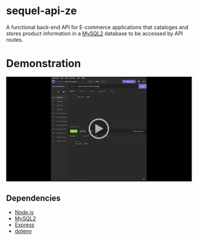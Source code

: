 # sequel-api-ze
A functional back-end API for E-commerce applications that cataloges and stores product information in a [MySQL2](https://www.npmjs.com/package/mysql2) database to be accessed by API routes.

# Demonstration

[![Demonstration Video](./assets/demonstration.png)](https://drive.google.com/file/d/1GXukhziRIuW-m8nwlkJBM7n6f6m2wxEc/view?usp=sharing)

## Dependencies
* [Node.js](https://nodejs.org/en/)
* [MySQL2](https://www.npmjs.com/package/mysql2)
* [Express](https://expressjs.com/)
* [dotenv](https://www.npmjs.com/package/dotenv)